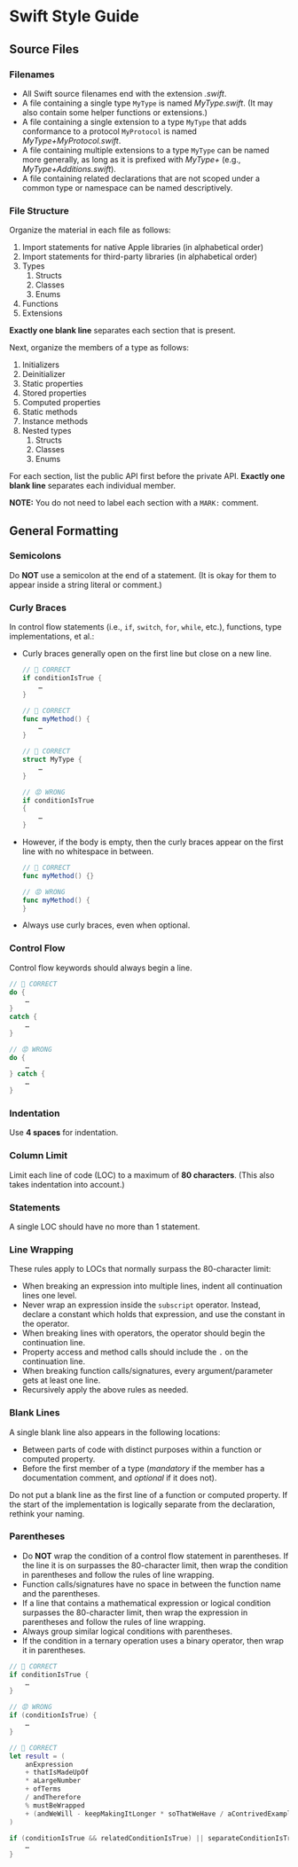 Swift Style Guide
=================

Source Files
------------

### Filenames

  * All Swift source filenames end with the extension *.swift*.
  * A file containing a single type `MyType` is named *MyType.swift*. (It may
    also contain some helper functions or extensions.)
  * A file containing a single extension to a type `MyType` that adds
    conformance to a protocol `MyProtocol` is named *MyType+MyProtocol.swift*.
  * A file containing multiple extensions to a type `MyType` can be named more
    generally, as long as it is prefixed with *MyType+*
    (e.g., *MyType+Additions.swift*).
  * A file containing related declarations that are not scoped under a common
    type or namespace can be named descriptively.

### File Structure

Organize the material in each file as follows:

  1. Import statements for native Apple libraries (in alphabetical order)
  2. Import statements for third-party libraries (in alphabetical order)
  3. Types
      1. Structs
      2. Classes
      3. Enums
  4. Functions
  5. Extensions

**Exactly one blank line** separates each section that is present.

Next, organize the members of a type as follows:

  1. Initializers
  2. Deinitializer
  3. Static properties
  4. Stored properties
  5. Computed properties
  6. Static methods
  7. Instance methods
  8. Nested types
      1. Structs
      2. Classes
      3. Enums

For each section, list the public API first before the private API.
**Exactly one blank line** separates each individual member.

**NOTE:** You do not need to label each section with a `MARK:` comment.

General Formatting
------------------

### Semicolons

Do **NOT** use a semicolon at the end of a statement. (It is okay for them to
appear inside a string literal or comment.)

### Curly Braces

In control flow statements (i.e., `if`, `switch`, `for`, `while`, etc.),
functions, type implementations, et al.:

  * Curly braces generally open on the first line but close on a new line.
    
    ```swift
    // 🙂 CORRECT
    if conditionIsTrue {
        …
    }

    // 🙂 CORRECT
    func myMethod() {
        …
    }

    // 🙂 CORRECT
    struct MyType {
        …
    }

    // 😡 WRONG
    if conditionIsTrue
    {
        …
    }
    ```

  * However, if the body is empty, then the curly braces appear on the first
    line with no whitespace in between.

    ```swift
    // 🙂 CORRECT
    func myMethod() {}

    // 😡 WRONG
    func myMethod() {
    }
    ```

  * Always use curly braces, even when optional.

### Control Flow

Control flow keywords should always begin a line.

```swift
// 🙂 CORRECT
do {
    …
}
catch {
    …
}

// 😡 WRONG
do {
    …
} catch {
    …
}
```

### Indentation

Use **4 spaces** for indentation.

### Column Limit

Limit each line of code (LOC) to a maximum of **80 characters**. (This also
takes indentation into account.)

### Statements

A single LOC should have no more than 1 statement.

### Line Wrapping

These rules apply to LOCs that normally surpass the 80-character limit:

  * When breaking an expression into multiple lines, indent all continuation
    lines one level.
  * Never wrap an expression inside the `subscript` operator. Instead, declare
    a constant which holds that expression, and use the constant in the
    operator.
  * When breaking lines with operators, the operator should begin the
    continuation line.
  * Property access and method calls should include the `.` on the continuation
    line.
  * When breaking function calls/signatures, every argument/parameter gets at
    least one line.
  * Recursively apply the above rules as needed.

### Blank Lines

A single blank line also appears in the following locations:

  * Between parts of code with distinct purposes within a function or computed
    property.
  * Before the first member of a type (*mandatory* if the member has a
    documentation comment, and *optional* if it does not).

Do not put a blank line as the first line of a function or computed property.
If the start of the implementation is logically separate from the declaration,
rethink your naming.

### Parentheses

  * Do **NOT** wrap the condition of a control flow statement in parentheses.
    If the line it is on surpasses the 80-character limit, then wrap the
    condition in parentheses and follow the rules of line wrapping.
  * Function calls/signatures have no space in between the function name and the
    parentheses.
  * If a line that contains a mathematical expression or logical condition
    surpasses the 80-character limit, then wrap the expression in parentheses
    and follow the rules of line wrapping.
  * Always group similar logical conditions with parentheses.
  * If the condition in a ternary operation uses a binary operator, then wrap it
    in parentheses.

```swift
// 🙂 CORRECT
if conditionIsTrue {
    …
}

// 😡 WRONG
if (conditionIsTrue) {
    …
}

// 🙂 CORRECT
let result = (
    anExpression
    + thatIsMadeUpOf
    * aLargeNumber
    + ofTerms
    / andTherefore
    % mustBeWrapped
    + (andWeWill - keepMakingItLonger * soThatWeHave / aContrivedExample)
)

if (conditionIsTrue && relatedConditionIsTrue) || separateConditionIsTrue {
    …
}
```
